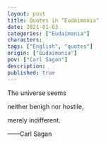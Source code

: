 ```yaml
---
layout: post
title: Quotes in "Eudaimonia"
date: 2021-01-03
categories: ["Eudaimonia"]
characters: 
tags: ["English", "quotes"]
origin: ["Eudaimonia"]
pov: ["Carl Sagan"]
description: 
published: true
---
```


The universe seems

neither benigh nor hostile,

merely indifferent.

——Carl Sagan
